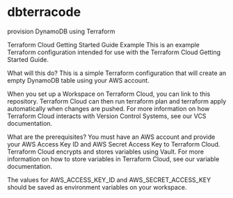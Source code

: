 # dbterracode
provision DynamoDB using Terraform

Terraform Cloud Getting Started Guide Example
This is an example Terraform configuration intended for use with the Terraform Cloud Getting Started Guide.

What will this do?
This is a simple Terraform configuration that will create an empty DynamoDB table using your AWS account.

When you set up a Workspace on Terraform Cloud, you can link to this repository. Terraform Cloud can then run terraform plan and terraform apply automatically when changes are pushed. For more information on how Terraform Cloud interacts with Version Control Systems, see our VCS documentation.

What are the prerequisites?
You must have an AWS account and provide your AWS Access Key ID and AWS Secret Access Key to Terraform Cloud. Terraform Cloud encrypts and stores variables using Vault. For more information on how to store variables in Terraform Cloud, see our variable documentation.

The values for AWS_ACCESS_KEY_ID and AWS_SECRET_ACCESS_KEY should be saved as environment variables on your workspace.
